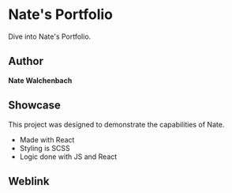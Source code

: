 # Nate's Portfolio

Dive into Nate's Portfolio.

## Author

**Nate Walchenbach** 

## Showcase

This project was designed to demonstrate the capabilities of Nate.

* Made with React
* Styling is SCSS
* Logic done with JS and React


## Weblink
